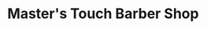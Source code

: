 ---
title: "Master's Touch Barber Shop"
url: /fountain-inn/masters-touch-barber-shop/
shop: Friseur
---